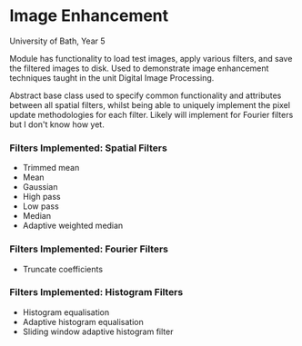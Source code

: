 # Image Enhancement
University of Bath, Year 5

Module has functionality to load test images, apply various filters, and save the filtered images to disk. Used to demonstrate image enhancement techniques taught in the unit Digital Image Processing. 

Abstract base class used to specify common functionality and attributes between all spatial filters, whilst being able to uniquely implement the pixel update methodologies for each filter. Likely will implement for Fourier filters but I don't know how yet.

### Filters Implemented: Spatial Filters
* Trimmed mean
* Mean
* Gaussian
* High pass
* Low pass
* Median
* Adaptive weighted median

### Filters Implemented: Fourier Filters
* Truncate coefficients

### Filters Implemented: Histogram Filters
* Histogram equalisation
* Adaptive histogram equalisation
* Sliding window adaptive histogram filter
